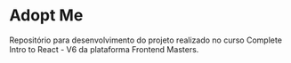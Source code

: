# Adopt Me

Repositório para desenvolvimento do projeto realizado no curso Complete Intro to React - V6 da plataforma Frontend Masters.